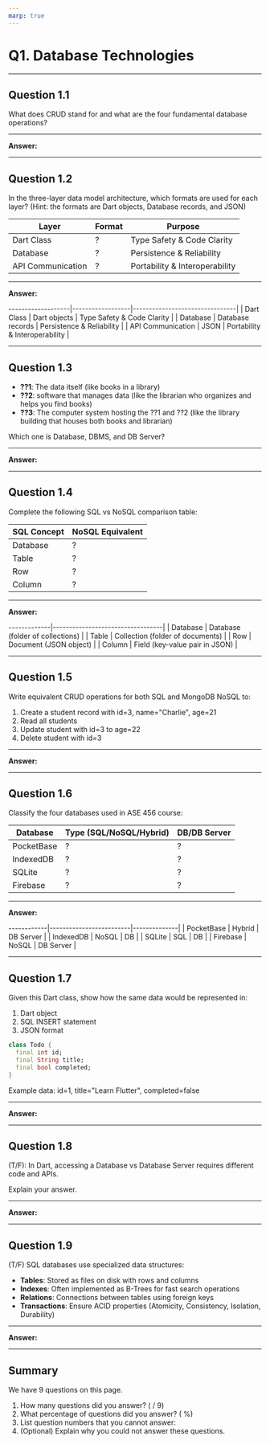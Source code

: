 ```yaml
---
marp: true
---
```


# Q1. Database Technologies

---

## Question 1.1

What does CRUD stand for and what are the four fundamental database operations?

---

**Answer:**


---

## Question 1.2

In the three-layer data model architecture, which formats are used for each layer? (Hint: the formats are Dart objects, Database records, and JSON)

| Layer             | Format | Purpose                        |
|-------------------|--------|--------------------------------|
| Dart Class        | ?      | Type Safety & Code Clarity     |
| Database          | ?      | Persistence & Reliability      |
| API Communication | ?      | Portability & Interoperability |

---

**Answer:**


-------------------|------------------|--------------------------------|
| Dart Class        | Dart objects     | Type Safety & Code Clarity     |
| Database          | Database records | Persistence & Reliability      |
| API Communication | JSON             | Portability & Interoperability |

---

## Question 1.3

- **??1**: The data itself (like books in a library)
- **??2**: software that manages data (like the librarian who organizes and helps you find books)
- **??3**: The computer system hosting the ??1 and ??2 (like the library building that houses both books and librarian)

Which one is Database, DBMS, and DB Server?

---

**Answer:**


---

## Question 1.4

Complete the following SQL vs NoSQL comparison table:

| SQL Concept | NoSQL Equivalent |
|-------------|------------------|
| Database    | ?                |
| Table       | ?                |
| Row         | ?                |
| Column      | ?                |

---

**Answer:**


-------------|----------------------------------|
| Database    | Database (folder of collections) |
| Table       | Collection (folder of documents) |
| Row         | Document (JSON object)           |
| Column      | Field (key-value pair in JSON)   |

---

## Question 1.5

Write equivalent CRUD operations for both SQL and MongoDB NoSQL to:

1. Create a student record with id=3, name="Charlie", age=21
2. Read all students
3. Update student with id=3 to age=22
4. Delete student with id=3

---

**Answer:**


---

## Question 1.6

Classify the four databases used in ASE 456 course:

| Database   | Type (SQL/NoSQL/Hybrid) | DB/DB Server |
|------------|-------------------------|--------------|
| PocketBase | ?                       | ?            |
| IndexedDB  | ?                       | ?            |
| SQLite     | ?                       | ?            |
| Firebase   | ?                       | ?            |

---

**Answer:**


------------|-------------------------|--------------|
| PocketBase | Hybrid                  | DB Server    |
| IndexedDB  | NoSQL                   | DB           |
| SQLite     | SQL                     | DB           |
| Firebase   | NoSQL                   | DB Server    |

---

## Question 1.7

Given this Dart class, show how the same data would be represented in:

1. Dart object
2. SQL INSERT statement
3. JSON format

```dart
class Todo {
  final int id;
  final String title;
  final bool completed;
}
```

Example data: id=1, title="Learn Flutter", completed=false

---

**Answer:**


---

## Question 1.8

(T/F): In Dart, accessing a Database vs Database Server requires different code and APIs.

Explain your answer.

---

**Answer:**


---

## Question 1.9

(T/F) SQL databases use specialized data structures:

- **Tables**: Stored as files on disk with rows and columns
- **Indexes**: Often implemented as B-Trees for fast search operations
- **Relations**: Connections between tables using foreign keys
- **Transactions**: Ensure ACID properties (Atomicity, Consistency, Isolation, Durability)

---

**Answer:**


---

## Summary

We have 9 questions on this page.

1. How many questions did you answer? ( / 9)
2. What percentage of questions did you answer? (  %)
3. List question numbers that you cannot answer:
4. (Optional) Explain why you could not answer these questions.

